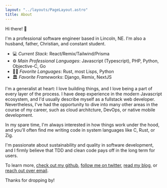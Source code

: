```yaml
---
layout: "../layouts/PageLayout.astro"
title: About
---
```


Hi there! 👋

I'm a professional software engineer based in Lincoln, NE. I'm also a husband,
father, Christian, and constant student.

- 💻 _Current Stack_: React/Remix/Tailwind/Prisma
- ⚙ _Main Professional Languages_: Javascript (Typescript), PHP, Python, Objective-C, Go
- 👩‍💻 _Favorite Languages_: Rust, most Lisps, Python
- 🏛 _Favorite Frameworks_: Django, Remix, NextJS

I'm a generalist at heart: I love building things, and I love being a part of
every layer of the process. I have deep experience in the modern Javascript
ecosystem, and I'd usually describe myself as a fullstack web developer.
Nevertheless, I've had the opportunity to dive into many other areas in the
course of my career, such as cloud architcture, DevOps, or native mobile
development.

In my spare time, I'm always interested in how things work under the hood, and
you'll often find me writing code in system languages like C, Rust, or Zig.

I'm passionate about sustainability and quality in software development, and I
firmly believe that TDD and clean code pays off in the long term for users.

To learn more, [check out my github](https://github.com/michaelhelvey), [follow
me on twitter](https://twitter.com/_michaelhelvey), [read my blog](/blog), or
[reach out over email](/contact).

Thanks for dropping by!
